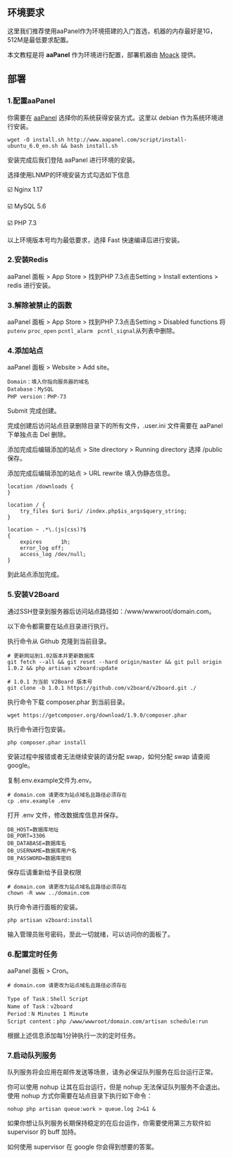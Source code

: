 ## 环境要求

这里我们推荐使用aaPanel作为环境搭建的入门首选，机器的内存最好是1G，512M是最低要求配置。

本文教程是将 **aaPanel** 作为环境进行配置，部署机器由 [Moack](https://www.moack.co.kr/dedicated.php) 提供。



## 部署

### 1.配置aaPanel

你需要在 [aaPanel](https://forum.aapanel.com/d/9-aapanel-linux-panel-6-5-4-installation-tutorial) 选择你的系统获得安装方式。这里以 debian 作为系统环境进行安装。

```shell
wget -O install.sh http://www.aapanel.com/script/install-ubuntu_6.0_en.sh && bash install.sh
```

安装完成后我们登陆 aaPanel 进行环境的安装。

选择使用LNMP的环境安装方式勾选如下信息

☑️ Nginx 1.17

☑️ MySQL 5.6

☑️ PHP 7.3

以上环境版本号均为最低要求，选择 Fast 快速编译后进行安装。

### 2.安装Redis

aaPanel 面板 > App Store > 找到PHP 7.3点击Setting > Install extentions > redis 进行安装。

### 3.解除被禁止的函数

aaPanel 面板 > App Store > 找到PHP 7.3点击Setting > Disabled functions 将 `putenv` `proc_open` `pcntl_alarm ` `pcntl_signal`从列表中删除。

### 4.添加站点

aaPanel 面板 > Website > Add site。

```
Domain：填入你指向服务器的域名
Database：MySQL
PHP version：PHP-73
```

Submit 完成创建。

完成创建后访问站点目录删除目录下的所有文件，.user.ini 文件需要在 aaPanel 下单独点击 Del 删除。

添加完成后编辑添加的站点 > Site directory > Running directory 选择 /public 保存。

添加完成后编辑添加的站点 > URL rewrite 填入伪静态信息。

```nginx
location /downloads {
}

location / {  
	try_files $uri $uri/ /index.php$is_args$query_string;  
}

location ~ .*\.(js|css)?$
{
    expires      1h;
    error_log off;
    access_log /dev/null; 
}
```

到此站点添加完成。

### 5.安装V2Board

通过SSH登录到服务器后访问站点路径如：/www/wwwroot/domain.com。

以下命令都需要在站点目录进行执行。

执行命令从 Github 克隆到当前目录。

```shell
# 更新网站到1.02版本并更新数据库
git fetch --all && git reset --hard origin/master && git pull origin 1.0.2 && php artisan v2board:update

# 1.0.1 为当前 V2Board 版本号
git clone -b 1.0.1 https://github.com/v2board/v2board.git ./
```

执行命令下载 composer.phar 到当前目录。

```shell
wget https://getcomposer.org/download/1.9.0/composer.phar
```

执行命令进行包安装。

```shell
php composer.phar install
```

安装过程中报错或者无法继续安装的请分配 swap，如何分配 swap 请查阅 google。

复制.env.example文件为.env。

```shell
# domain.com 请更改为站点域名且路径必须存在
cp .env.example .env
```

打开 .env 文件，修改数据库信息并保存。

```shell
DB_HOST=数据库地址
DB_PORT=3306
DB_DATABASE=数据库名
DB_USERNAME=数据库用户名
DB_PASSWORD=数据库密码
```

保存后请重新给予目录权限

```shell
# domain.com 请更改为站点域名且路径必须存在
chown -R www ../domain.com
```

执行命令进行面板的安装。

```shell
php artisan v2board:install
```

输入管理员账号密码，至此一切就绪，可以访问你的面板了。

### 6.配置定时任务

aaPanel 面板 > Cron。

```shell
# domain.com 请更改为站点域名且路径必须存在

Type of Task：Shell Script
Name of Task：v2board
Period：N Minutes 1 Minute
Script content：php /www/wwwroot/domain.com/artisan schedule:run
```

根据上述信息添加每1分钟执行一次的定时任务。

### 7.启动队列服务

队列服务将会应用在邮件发送等场景，请务必保证队列服务在后台运行正常。

你可以使用 nohup 让其在后台运行，但是 nohup 无法保证队列服务不会退出。 使用 nohup 方式你需要在站点目录下执行如下命令：

```shell
nohup php artisan queue:work > queue.log 2>&1 &
```

如果你想让队列服务长期保持稳定的在后台运作，你需要使用第三方软件如 supervisor 的 buff 加持。

如何使用 supervisor 在 google 你会得到想要的答案。
